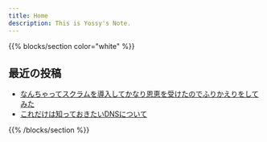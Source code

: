 ```yaml
---
title: Home
description: This is Yossy's Note.
---
```


{{% blocks/section color="white" %}}

## 最近の投稿

- [なんちゃってスクラムを導入してかなり恩恵を受けたのでふりかえりをしてみた](/blog/wannabe-scrum)
- [これだけは知っておきたいDNSについて](/blog/dns-basic-knowledge)

{{% /blocks/section %}}
